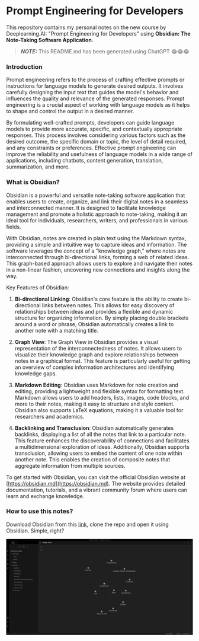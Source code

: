# Prompt Engineering for Developers

This repository contains my personal notes on the new course by Deeplearning.AI: "Prompt Engineering for Developers" using
**Obsidian: The Note-Taking Software Application**.

> **_NOTE:_**  This README.md has been generated using ChatGPT 😂😂😂


### Introduction

Prompt engineering refers to the process of crafting effective prompts or instructions for language models to generate
desired outputs. It involves carefully designing the input text that guides the model's behavior and influences the 
quality and relevance of the generated responses. Prompt engineering is a crucial aspect of working with language models
as it helps to shape and control the output in a desired manner.

By formulating well-crafted prompts, developers can guide language models to provide more accurate, specific, and 
contextually appropriate responses. This process involves considering various factors such as the desired outcome,
the specific domain or topic, the level of detail required, and any constraints or preferences. Effective prompt 
engineering can improve the reliability and usefulness of language models in a wide range of applications, including 
chatbots, content generation, translation, summarization, and more.


### What is Obsidian?

Obsidian is a powerful and versatile note-taking software application that enables users to create, organize, and link 
their digital notes in a seamless and interconnected manner. It is designed to facilitate knowledge management and
promote a holistic approach to note-taking, making it an ideal tool for individuals, researchers, writers, and 
professionals in various fields.

With Obsidian, notes are created in plain text using the Markdown syntax, providing a simple and intuitive way to 
capture ideas and information. The software leverages the concept of a "knowledge graph," where notes are interconnected
through bi-directional links, forming a web of related ideas. This graph-based approach allows users to explore and 
navigate their notes in a non-linear fashion, uncovering new connections and insights along the way.

Key Features of Obsidian:

1. **Bi-directional Linking**: Obsidian's core feature is the ability to create bi-directional links between notes. This allows for easy discovery of relationships between ideas and provides a flexible and dynamic structure for organizing information. By simply placing double brackets around a word or phrase, Obsidian automatically creates a link to another note with a matching title.

2. **Graph View**: The Graph View in Obsidian provides a visual representation of the interconnectedness of notes. It allows users to visualize their knowledge graph and explore relationships between notes in a graphical format. This feature is particularly useful for getting an overview of complex information architectures and identifying knowledge gaps.

3. **Markdown Editing**: Obsidian uses Markdown for note creation and editing, providing a lightweight and flexible syntax for formatting text. Markdown allows users to add headers, lists, images, code blocks, and more to their notes, making it easy to structure and style content. Obsidian also supports LaTeX equations, making it a valuable tool for researchers and academics.

4. **Backlinking and Transclusion**: Obsidian automatically generates backlinks, displaying a list of all the notes that link to a particular note. This feature enhances the discoverability of connections and facilitates a multidimensional exploration of ideas. Additionally, Obsidian supports transclusion, allowing users to embed the content of one note within another note. This enables the creation of composite notes that aggregate information from multiple sources.

To get started with Obsidian, you can visit the official Obsidian website at [https://obsidian.md](https://obsidian.md). The website provides detailed documentation, tutorials, and a vibrant community forum where users can learn and exchange knowledge.

### How to use this notes?

Download Obsidian from this [link](https://obsidian.md), clone the repo and open it using Obsidian. Simple, right?

![img_1.png](personal_notes/images/img.png)
